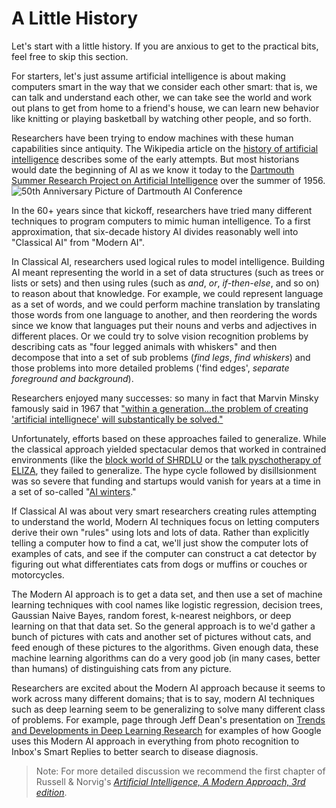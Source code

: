 # A Little History
Let's start with a little history. If you are anxious to get to the practical bits, feel free to skip this section.

For starters, let's just assume artificial intelligence is about making computers smart in the way that we consider each other smart: that is, we can talk and understand each other, we can take see the world and work out plans to get from home to a friend's house, we can learn new behavior like knitting or playing basketball by watching other people, and so forth.

Researchers have been trying to endow machines with these human capabilities since antiquity. The Wikipedia article on the [history of artificial intelligence](https://en.wikipedia.org/wiki/History_of_artificial_intelligence) describes some of the early attempts. But most historians would date the beginning of AI as we know it today to the [Dartmouth Summer Research Project on Artificial Intelligence](https://en.wikipedia.org/wiki/Dartmouth_workshop) over the summer of 1956.
![50th Anniversary Picture of Dartmouth AI Conference](/images/darthmouth.jpg)

In the 60+ years since that kickoff, researchers have tried many different techniques to program computers to mimic human intelligence. To a first approximation, that six-decade history AI divides reasonably well into "Classical AI" from "Modern AI".

In Classical AI, researchers used logical rules to model intelligence. Building AI meant representing the world in a set of data structures (such as trees or lists or sets) and then using rules (such as *and*, *or*, *if-then-else*, and so on) to reason about that knowledge. For example, we could represent language as a set of words, and we could perform machine translation by translating those words from one language to another, and then reordering the words since we know that languages put their nouns and verbs and adjectives in different places. Or we could try to solve vision recognition problems by describing cats as "four legged animals with whiskers" and then decompose that into a set of sub problems (*find legs*, *find whiskers*) and those problems into more detailed problems ('find edges', *separate foreground and background*).

Researchers enjoyed many successes: so many in fact that Marvin Minsky famously said in 1967 that ["within a generation...the problem of creating 'artificial intellignece' will substantically be solved."](https://en.wikipedia.org/wiki/History_of_artificial_intelligence#cite_note-61)

Unfortunately, efforts based on these approaches failed to generalize. While the classical approach yielded spectacular demos that worked in contrained environments (like the [block world of SHRDLU](https://en.wikipedia.org/wiki/SHRDLU) or the [talk pyschotherapy of ELIZA](https://en.wikipedia.org/wiki/ELIZA), they failed to generalize. The hype cycle followed by disillsionment was so severe that funding and startups would vanish for years at a time in a set of so-called "[AI winters](https://en.wikipedia.org/wiki/AI_winter)."

If Classical AI was about very smart researchers creating rules attempting to understand the world, Modern AI techniques focus on letting computers derive their own "rules" using lots and lots of data. Rather than explicitly telling a computer how to find a cat, we'll just show the computer lots of examples of cats, and see if the computer can construct a cat detector by figuring out what differentiates cats from dogs or muffins or couches or motorcycles.

The Modern AI approach is to get a data set, and then use a set of machine learning techniques with cool names like logistic regression, decision trees, Gaussian Naive Bayes, random forest, k-nearest neighbors, or deep learning on that that data set. So the general approach is to we'd gather a bunch of pictures with cats and another set of pictures without cats, and feed enough of these pictures to the algorithms. Given enough data, these machine learning algorithms can do a very good job (in many cases, better than humans) of distinguishing cats from any picture. 

Researchers are excited about the Modern AI approach because it seems to work across many different domains; that is to say, modern AI techniques such as deep learning seem to be generalizing to solve many different class of problems. For example, page through Jeff Dean's presentation on [Trends and Developments in Deep Learning Research](https://www.slideshare.net/AIFrontiers/jeff-dean-trends-and-developments-in-deep-learning-research) for examples of how Google uses this Modern AI approach in everything from photo recognition to Inbox's Smart Replies to better search to disease diagnosis.  

> Note: For more detailed discussion we recommend the first chapter of Russell & Norvig's [_Artificial Intelligence, A Modern Approach, 3rd edition_](http://aima.cs.berkeley.edu).


